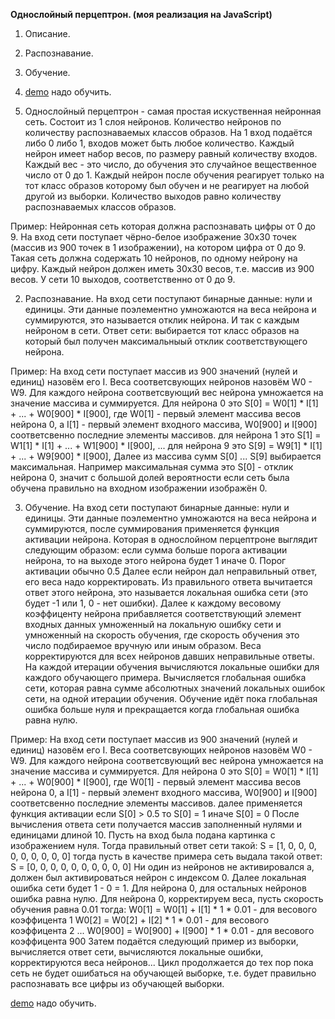 **Однослойный перцептрон. (моя реализация на JavaScript)**


1. Описание.
2. Распознавание.
3. Обучение.
4. [demo](https://bystrovleonid.github.io/) надо обучить.


1. Однослойный перцептрон - самая простая искуственная нейронная сеть.
Состоит из 1 слоя нейронов.
Количество нейронов по количеству распознаваемых классов образов.
На 1 вход подаётся либо 0 либо 1, входов может быть любое количество.
Каждый нейрон имеет набор весов, по размеру равный количеству входов.
Каждый вес - это число, до обучения это случайное вещественное число от 0 до 1.
Каждый нейрон после обучения реагирует только на тот класс образов которому был обучен и не реагирует на любой другой из выборки.
Количество выходов равно количеству распознаваемых классов образов.

Пример:
Нейронная сеть которая должна распознавать цифры от 0 до 9.
На вход сети поступает чёрно-белое изображение 30x30 точек (массив из 900 точек в 1 изображении), на котором цифра от 0 до 9.
Такая сеть должна содержать 10 нейронов, по одному нейрону на цифру.
Каждый нейрон должен иметь 30x30 весов, т.е. массив из 900 весов.
У сети 10 выходов, соответственно от 0 до 9.


2. Распознавание.
На вход сети поступают бинарные данные: нули и единицы.
Эти данные поэлементно умножаются на веса нейрона и суммируются, это называется отклик нейрона.
И так с каждым нейроном в сети.
Ответ сети: выбирается тот класс образов на который был получен максимальныый отклик соответствующего нейрона.

Пример:
На вход сети поступает массив из 900 значений (нулей и единиц) назовём его I.
Веса соответсвующих нейронов назовём W0 - W9.
Для каждого нейрона соответсвующий вес нейрона умножается на значение массива и суммируется.
Для нейрона 0 это S[0] = W0[1] * I[1] + ... + W0[900] * I[900],
где W0[1] - первый элемент массива весов нейрона 0, а I[1] - первый элемент входного массива, W0[900] и I[900] соответсвенно последние элементы массивов.
для нейрона 1 это S[1] = W1[1] * I[1] + ... + W1[900] * I[900],
...
для нейрона 9 это S[9] = W9[1] * I[1] + ... + W9[900] * I[900],
Далее из массива сумм S[0] ... S[9] выбирается максимальная.
Например максимальная сумма это S[0] - отклик нейрона 0, значит с большой долей вероятности если сеть была обучена правильно на входном изображении изображён 0.


3. Обучение.
На вход сети поступают бинарные данные: нули и единицы.
Эти данные поэлементно умножаются на веса нейрона и суммируются, после суммирования применяется функция активации нейрона.
Которая в однослойном перцептроне выглядит следующим образом:
если сумма больше порога активации нейрона, то на выходе этого нейрона будет 1 иначе 0.
Порог активации обычно 0.5
Далее если нейрон дал неправильный ответ, его веса надо корректировать.
Из правильного ответа вычитается ответ этого нейрона, это называется локальная ошибка сети (это будет -1 или 1, 0 - нет ошибки).
Далее к каждому весовому коэффиценту нейрона прибавляется соответствующий элемент входных данных умноженный на локальную ошибку сети и умноженный на скорость обучения,
где скорость обучения это число подбираемое вручную или иным образом.
Веса корректируются для всех нейронов давших неправильные ответы.
На каждой итерации обучения вычисляются локальные ошибки для каждого обучающего примера.
Вычисляется глобальная ошибка сети, которая равна сумме абсолютных значений локальных ошибок сети, на одной итерации обучения.
Обучение идёт пока глобальная ошибка больше нуля и прекращается когда глобальная ошибка равна нулю.

Пример:
На вход сети поступает массив из 900 значений (нулей и единиц) назовём его I.
Веса соответсвующих нейронов назовём W0 - W9.
Для каждого нейрона соответсвующий вес нейрона умножается на значение массива и суммируется.
Для нейрона 0 это S[0] = W0[1] * I[1] + ... + W0[900] * I[900],
где W0[1] - первый элемент массива весов нейрона 0, а I[1] - первый элемент входного массива, W0[900] и I[900] соответсвенно последние элементы массивов.
далее применяется функция активации если S[0] > 0.5 то S[0] = 1 иначе S[0] = 0
После вычисления ответа сети получается массив заполненный нулями и единицами длиной 10.
Пусть на вход была подана картинка с изображением нуля.
Тогда правильный ответ сети такой: S = [1, 0, 0, 0, 0, 0, 0, 0, 0, 0]
тогда пусть в качестве примера сеть выдала такой ответ: S = [0, 0, 0, 0, 0, 0, 0, 0, 0, 0]
Ни один из нейронов не активировался а, должен был активироваться нейрон с индексом 0.
Далее локальная ошибка сети будет 1 - 0 = 1. Для нейрона 0, для остальных нейронов ошибка равна нулю.
Для нейрона 0, корректируем веса, пусть скорость обучения равна 0.01 тогда:
W0[1] = W0[1] + I[1] * 1 * 0.01 - для весового коэффицента 1
W0[2] = W0[2] + I[2] * 1 * 0.01 - для весового коэффицента 2
...
W0[900] = W0[900] + I[900] * 1 * 0.01 - для весового коэффицента 900
Затем подаётся следующий пример из выборки, вычисляется ответ сети, вычисляются локальные ошибки, корректируются веса нейронов...
Цикл продолжается до тех пор пока сеть не будет ошибаться на обучающей выборке, т.е. будет правильно распознавать все цифры из обучающей выборки.


[demo](https://bystrovleonid.github.io/) надо обучить.
